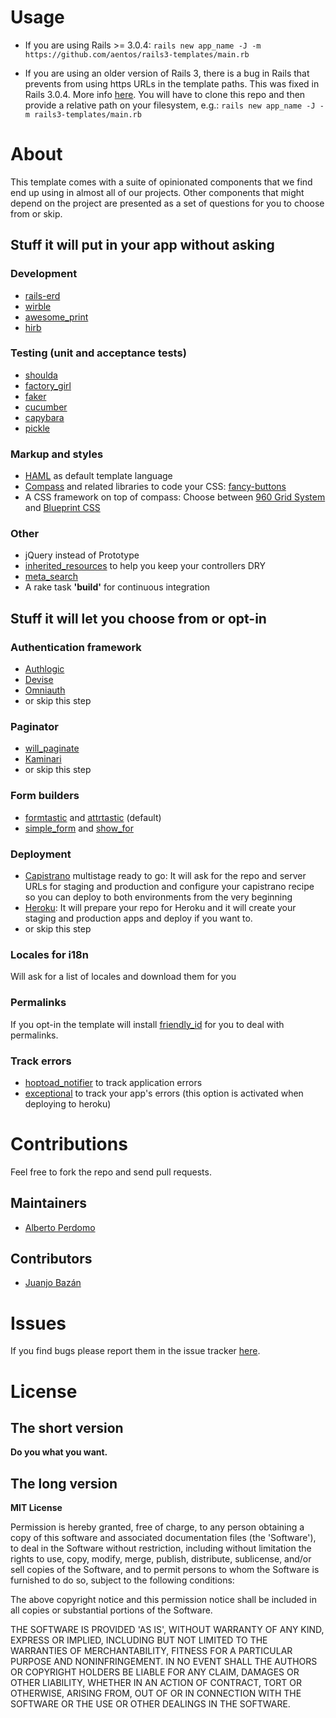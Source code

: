 Usage
=====

* If you are using Rails >= 3.0.4:
`rails new app_name -J -m https://github.com/aentos/rails3-templates/main.rb`

* If you are using an older version of Rails 3, there is a bug in Rails that prevents from using https URLs in the template paths. This was fixed in Rails 3.0.4. More info [here](https://rails.lighthouseapp.com/projects/8994/tickets/5926-bug-patch-allow-https-uris-to-be-supplied-for-rails-templates). You will have to clone this repo and then provide a relative path on your filesystem, e.g.:
`rails new app_name -J -m rails3-templates/main.rb`

About
=====

This template comes with a suite of opinionated components that we find end up using in almost all of our projects. Other components that might depend on the project are presented as a set of questions for you to choose from or skip.

Stuff it will put in your app without asking
--------------------------------------------

### Development
* [rails-erd](http://rails-erd.rubyforge.org/)
* [wirble](https://github.com/blackwinter/wirble)
* [awesome_print](https://github.com/michaeldv/awesome_print)
* [hirb](https://github.com/cldwalker/hirb)

### Testing (unit and acceptance tests)
* [shoulda](http://github.com/thoughtbot/shoulda)
* [factory_girl](http://github.com/thoughtbot/factory_girl)
* [faker](http://github.com/stympy/faker)
* [cucumber](http://github.com/aslakhellesoy/cucumber)
* [capybara](http://github.com/jnicklas/capybara)
* [pickle](https://github.com/ianwhite/pickle)

### Markup and styles
* [HAML](http://haml-lang.com/) as default template language
* [Compass](http://compass-style.org/) and related libraries to code your CSS: [fancy-buttons](https://github.com/imathis/fancy-buttons)
* A CSS framework on top of compass: Choose between [960 Grid System](http://960.gs/) and [Blueprint CSS](http://www.blueprintcss.org/)

### Other
* jQuery instead of Prototype
* [inherited_resources](https://github.com/josevalim/inherited_resources) to help you keep your controllers DRY
* [meta_search](https://github.com/ernie/meta_search)
* A rake task __'build'__ for continuous integration

Stuff it will let you choose from or opt-in
-------------------------------------------

### Authentication framework
* [Authlogic](https://github.com/binarylogic/authlogic)
* [Devise](https://github.com/plataformatec/devise)
* [Omniauth](https://github.com/intridea/omniauth)
* or skip this step

### Paginator
* [will_paginate](https://github.com/mislav/will_paginate)
* [Kaminari](https://github.com/amatsuda/kaminari)
* or skip this step

### Form builders
* [formtastic](https://github.com/justinfrench/formtastic) and [attrtastic](https://github.com/MBO/attrtastic) (default)
* [simple_form](https://github.com/plataformatec/simple_form) and [show_for](https://github.com/plataformatec/show_for)

### Deployment
* [Capistrano](https://github.com/capistrano/capistrano/) multistage ready to go: It will ask for the repo and server URLs for staging and production and configure your capistrano recipe so you can deploy to both environments from the very beginning
* [Heroku](http://heroku.com): It will prepare your repo for Heroku and it will create your staging and production apps and deploy if you want to.
* or skip this step

### Locales for i18n

Will ask for a list of locales and download them for you

### Permalinks

If you opt-in the template will install [friendly_id](https://github.com/norman/friendly_id) for you to deal with permalinks.

### Track errors
* [hoptoad_notifier](https://github.com/thoughtbot/hoptoad_notifier) to track application errors
* [exceptional](http://www.getexceptional.com/) to track your app's errors (this option is activated when deploying to heroku)

Contributions
=============

Feel free to fork the repo and send pull requests.

Maintainers
-----------
* [Alberto Perdomo](https://github.com/albertoperdomo)

Contributors
------------
* [Juanjo Bazán](http://github.com/xuanxu)

Issues
======

If you find bugs please report them in the issue tracker [here](https://github.com/aentos/rails3-templates/issues).

License
=======

The short version
-----------------

**Do you what you want.**

The long version
----------------

**MIT License**

Permission is hereby granted, free of charge, to any person obtaining a copy of this software and associated documentation files (the 'Software'), to deal in the Software without restriction, including without limitation the rights to use, copy, modify, merge, publish, distribute, sublicense, and/or sell copies of the Software, and to permit persons to whom the Software is furnished to do so, subject to the following conditions:

The above copyright notice and this permission notice shall be included in all copies or substantial portions of the Software.

THE SOFTWARE IS PROVIDED 'AS IS', WITHOUT WARRANTY OF ANY KIND, EXPRESS OR IMPLIED, INCLUDING BUT NOT LIMITED TO THE WARRANTIES OF MERCHANTABILITY, FITNESS FOR A PARTICULAR PURPOSE AND NONINFRINGEMENT. IN NO EVENT SHALL THE AUTHORS OR COPYRIGHT HOLDERS BE LIABLE FOR ANY CLAIM, DAMAGES OR OTHER LIABILITY, WHETHER IN AN ACTION OF CONTRACT, TORT OR OTHERWISE, ARISING FROM, OUT OF OR IN CONNECTION WITH THE SOFTWARE OR THE USE OR OTHER DEALINGS IN THE SOFTWARE.

